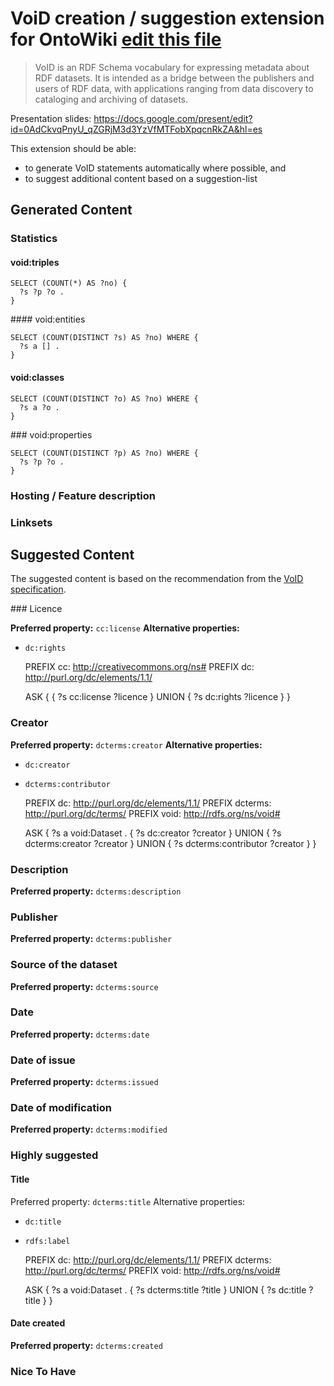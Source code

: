 # VoiD creation / suggestion extension for OntoWiki [edit this file](https://github.com/AKSW/void.ontowiki/edit/master/README.md)

> VoID is an RDF Schema vocabulary for expressing metadata about RDF
> datasets. It is intended as a bridge between the publishers and
> users of RDF data, with applications ranging from data discovery to
> cataloging and archiving of datasets.

Presentation slides: https://docs.google.com/present/edit?id=0AdCkvqPnyU_qZGRjM3d3YzVfMTFobXpqcnRkZA&hl=es

This extension should be able:

  * to generate VoID statements automatically where possible, and
  * to suggest additional content based on a suggestion-list

## Generated Content

### Statistics

#### void:triples

    SELECT (COUNT(*) AS ?no) {
      ?s ?p ?o .
    }
   
#### void:entities

    SELECT (COUNT(DISTINCT ?s) AS ?no) WHERE {
      ?s a [] .
    }
    
#### void:classes

    SELECT (COUNT(DISTINCT ?o) AS ?no) WHERE {
      ?s a ?o .
    }
    
### void:properties

    SELECT (COUNT(DISTINCT ?p) AS ?no) WHERE {
      ?s ?p ?o .
    }
    
### Hosting / Feature description

### Linksets


## Suggested Content

The suggested content is based on the recommendation from the [VoID specification](http://www.w3.org/TR/void/#dublin-core).

### Licence

__Preferred property:__ `cc:license`
__Alternative properties:__

*  `dc:rights`

    PREFIX cc: <http://creativecommons.org/ns#>
    PREFIX dc: <http://purl.org/dc/elements/1.1/>
    
    ASK {
      { ?s cc:license ?licence }
      UNION
      { ?s dc:rights ?licence }
    }

### Creator

__Preferred property:__ `dcterms:creator`
__Alternative properties:__

*  `dc:creator`
*  `dcterms:contributor`

    PREFIX dc: <http://purl.org/dc/elements/1.1/>
    PREFIX dcterms: <http://purl.org/dc/terms/>
    PREFIX void: <http://rdfs.org/ns/void#>

    ASK {
     ?s a void:Dataset .
     { ?s dc:creator ?creator }
     UNION
     { ?s dcterms:creator ?creator }
     UNION
     { ?s dcterms:contributor ?creator }
    }

### Description

__Preferred property:__ `dcterms:description`

### Publisher

__Preferred property:__ `dcterms:publisher`

### Source of the dataset

__Preferred property:__ `dcterms:source`

### Date

__Preferred property:__ `dcterms:date`

### Date of issue

__Preferred property:__ `dcterms:issued`

### Date of modification

__Preferred property:__ `dcterms:modified`

### Highly suggested

#### Title

Preferred property: `dcterms:title`
Alternative properties:

*  `dc:title`
*  `rdfs:label`

    PREFIX dc: <http://purl.org/dc/elements/1.1/>
    PREFIX dcterms: <http://purl.org/dc/terms/>
    PREFIX void: <http://rdfs.org/ns/void#>
    
    ASK {
      ?s a void:Dataset .
      { ?s dcterms:title ?title }
      UNION
      { ?s dc:title ?title }
    }

#### Date created

__Preferred property:__  `dcterms:created`

### Nice To Have
